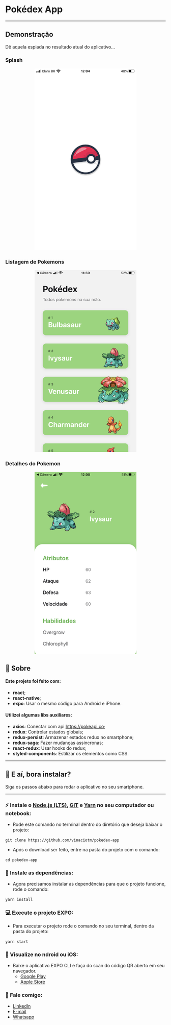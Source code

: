 # Pokédex App

---

## Demonstração

Dê aquela espiada no resultado atual do aplicativo...

### Splash
<p align="center"><img src="https://github.com/vinaciotm/pokedex-app/blob/master/assets/sample/splash.PNG?raw=true" width="320px" title="Pokemons List"></p>

### Listagem de Pokemons
<p align="center"><img src="https://github.com/vinaciotm/pokedex-app/blob/master/assets/sample/pokemonsList.PNG?raw=true" width="320px" title="Pokemons List"></p>

### Detalhes do Pokemon
<p align="center"><img src="https://github.com/vinaciotm/pokedex-app/blob/master/assets/sample/pokemonDetails.PNG?raw=true" width="320px" alt="Pokemon Details"></p>

## :rocket:  Sobre

#### Este projeto foi feito com:
- **react**;
- **react-native**;
- **expo**: Usar o mesmo código para Android e iPhone.

#### Utilizei algumas libs auxiliares:
- **axios**: Conectar com api https://pokeapi.co;
- **redux**: Controlar estados globais;
- **redux-persist**: Armazenar estados redux no smartphone;
- **redux-saga**: Fazer mudanças assincronas;
- **react-redux**: Usar hooks do redux;
- **styled-components**: Estilizar os elementos como CSS.


---

## :raised_hands:  E aí, bora instalar?
Siga os passos abaixo para rodar o aplicativo no seu smartphone.

---

### :zap: Instale o [Node.js (LTS)](https://nodejs.org/en/download/), [GIT](https://git-scm.com/downloads) e [Yarn](https://yarnpkg.com/) no seu computador ou notebook:

- Rode este comando no terminal dentro do diretório que deseja baixar o projeto:

`git clone https://github.com/vinaciotm/pokedex-app`

- Após o download ser feito, entre na pasta do projeto com o comando:

`cd pokedex-app`

### :hammer:  Instale as dependências:

- Agora precisamos instalar as dependências para que o projeto funcione, rode o comando:

`yarn install`

### :computer:  Execute o projeto EXPO:

- Para executar o projeto rode o comando no seu terminal, dentro da pasta do projeto:

`yarn start`

### :iphone:  Visualize no ndroid ou iOS:

- Baixe o aplicativo EXPO CLI e faça do scan do código QR aberto em seu navegador.
  - [Google Play](https://play.google.com/store/apps/details?id=host.exp.exponent)
  - [Apple Store](https://apps.apple.com/br/app/expo-client/id982107779)

### :speech_balloon:  Fale comigo:

- [LinkedIn](https://www.linkedin.com/in/viniciusinaciopires/)
- [E-mail](mailto:viniciusinaciopires@gmail.com)
- [Whatsapp](https://api.whatsapp.com/send?phone=54991365656&text=E%20aí,%20Inácio.%20Tudo%20certo?)
